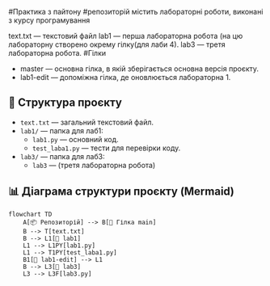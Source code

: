  #Практика з пайтону
#репозиторій містить лабораторні роботи, виконані з курсу програмування 

text.txt — текстовий файл
lab1 — перша лабораторна робота (на цю лабораторну створено окрему гілку(для лаби 4).
lab3 — третя лабораторна робота.
#Гілки
- master — основна гілка, в якій зберігається основна версія проєкту.
- lab1-edit — допоміжна гілка, де оновлюється лабораторна 1.
## 📁 Структура проєкту

- `text.txt` — загальний текстовий файл.
- `lab1/` — папка для лаб1:
  - `lab1.py` — основний код.
  - `test_laba1.py` — тести для перевірки коду.
- `lab3/` — папка для лаб3:
  - `lab3` — (третя лабораторна робота)

## 📊 Діаграма структури проєкту (Mermaid)

```mermaid
flowchart TD
    A[📦 Репозиторій] --> B[🌿 Гілка main]
    B --> T[text.txt]
    B --> L1[📁 lab1]
    L1 --> L1PY[lab1.py]
    L1 --> T1PY[test_laba1.py]
    B1[🌿 lab1-edit] --> L1
    B --> L3[📁 lab3]
    L3 --> L3F[lab3.py]
